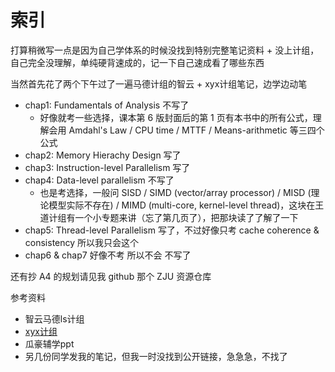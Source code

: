 # 索引

打算稍微写一点是因为自己学体系的时候没找到特别完整笔记资料 + 没上计组，自己完全没理解，单纯硬背速成的，记一下自己速成看了哪些东西

当然首先花了两个下午过了一遍马德计组的智云 + xyx计组笔记，边学边动笔

- chap1: Fundamentals of Analysis 不写了
    - 好像就考一些选择，课本第 6 版封面后的第 1 页有本书中的所有公式，理解会用 Amdahl's Law / CPU time / MTTF / Means-arithmetic 等三四个公式
- chap2: Memory Hierachy Design 写了
- chap3: Instruction-level Parallelism 写了
- chap4: Data-level parallelism 不写了
    - 也是考选择，一般问 SISD / SIMD (vector/array processor) / MISD (理论模型实际不存在) / MIMD (multi-core, kernel-level thread)，这块在王道计组有一个小专题来讲（忘了第几页了），把那块读了了解了一下
- chap5: Thread-level Parallelism 写了，不过好像只考 cache coherence & consistency 所以我只会这个
- chap6 & chap7 好像不考 所以不会 不写了

还有抄 A4 的规划请见我 github 那个 ZJU 资源仓库

参考资料

- 智云马德ls计组
- [xyx计组](https://xuan-insr.github.io/computer_organization/1_prelude/)
- 瓜豪辅学ppt
- 另几份同学发我的笔记，但我一时没找到公开链接，急急急，不找了